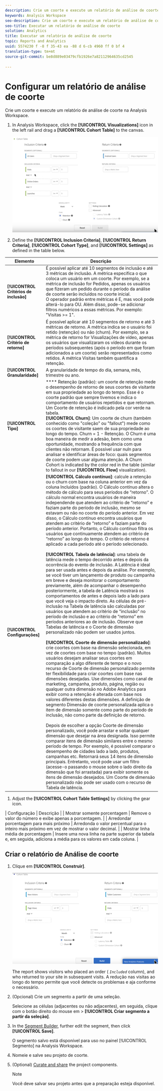 ```yaml
---
description: Crie um coorte e execute um relatório de análise de coorte na Analysis Workspace.
keywords: Analysis Workspace
seo-description: Crie um coorte e execute um relatório de análise de coorte na Analysis Workspace.
seo-title: Executar um relatório de análise de coorte
solution: Analytics
title: Executar um relatório de análise de coorte
topic: Reports and Analytics
uuid: 5574230 f -8 f 35-43 ea -88 d 6-cb 4960 ff 0 bf 4
translation-type: tm+mt
source-git-commit: be8d889e03479cfb1926e7a82112964635cd2545

---
```



# Configurar um relatório de análise de coorte

Crie um coorte e execute um relatório de análise de coorte na Analysis Workspace.

1. In Analysis Workspace, click the **[!UICONTROL Visualizations]** icon in the left rail and drag a **[!UICONTROL Cohort Table]** to the canvas.

   ![](assets/cohort-table.png)

1. Define the **[!UICONTROL Inclusion Criteria]**, **[!UICONTROL Return Criteria]**, **[!UICONTROL Cohort Type]**, and **[!UICONTROL Settings]** as defined in the table below.

| Elemento | Descrição |
|--- |--- |
| **[!UICONTROL Critérios de inclusão]** | É possível aplicar até 10 segmentos de inclusão e até 3 métricas de inclusão. A métrica especifica o que coloca um usuário em um coorte. Por exemplo, se a métrica de inclusão for Pedidos, apenas os usuários que fizeram um pedido durante o período da análise de coorte serão incluídos no coorte inicial.<br>O operador padrão entre métricas é E, mas você pode alterá-lo para OU. Além disso, pode-se adicionar filtros numéricos a essas métricas. Por exemplo: "Visitas &gt;= 1".</br> |
| **[!UICONTROL Critério de retorno]** | É possível aplicar até 10 segmentos de retorno e até 3 métricas de retorno. A métrica indica se o usuário foi retido (retenção) ou não (churn). Por exemplo, se a métrica de retorno for Visualizações de vídeo, apenas os usuários que visualizaram os vídeos durante os períodos subsequentes (após o período em que foram adicionados a um coorte) serão representados como retidos. A métrica Visitas também quantifica a retenção. |
| **[!UICONTROL Granularidade]** | A granularidade de tempo do dia, semana, mês, trimestre ou ano. |
| **[!UICONTROL Tipo]** | **** Retenção (padrão): um coorte de retenção mede o desempenho de retorno de seus coortes de visitante em sua propriedade ao longo do tempo. Esse é o coorte padrão que sempre tivemos e indica o comportamento de usuários repetidos e que retornam. Um Coorte de retenção é indicado pela cor verde na tabela.<br>**[!UICONTROL Churn]**: Um coorte de churn (também conhecido como "coleção" ou "fallout") mede como os coortes de visitante saem de sua propriedade ao longo do tempo. Churn = 1 - Retenção. O Churn é uma boa maneira de medir a adesão, bem como uma oportunidade, mostrando a frequência com que clientes não retornam. É possível usar nuln para analisar e identificar áreas de foco: quais segmentos de coorte podem usar alguma atenção. A Churn Cohort is indicated by the color red in the table (similar to fallout in our **[!UICONTROL Flow]** visualization).</br> |
| **[!UICONTROL Configurações]** | **[!UICONTROL Cálculo contínuo]**: calcule a retenção ou o churn com base na coluna anterior em vez da coluna Incluídos (padrão). O Cálculo contínuo altera o método de cálculo para seus períodos de “retorno”. O cálculo normal encontra usuários de maneira independende que atendem ao critério de “retorno” e faziam parte do período de inclusão, mesmo se estavam ou não no coorte do período anterior. Em vez disso, o Cálculo contínuo encontra usuários que atendem ao critério de “retorno” e faziam parte do período anterior. Portanto, o Cálculo contínuo filtra os usuários que continuamente atendem ao critério de “retorno” ao longo do tempo. O critério de retorno é aplicado a cada período até o período selecionado. </br><br>**[!UICONTROL Tabela de latência]**: uma tabela de latência mede o tempo decorrido antes e depois da ocorrência do evento de inclusão. A Latência é ideal para ser usada antes e depois da análise. Por exemplo, se você tiver um lançamento de produto ou campanha em breve e deseja monitorar o comportamento previamente, além de acompanhar o desempenho posteriormente, a tabela de Latência mostrará os comportamentos de antes e depois lado a lado para que você veja o impacto direto. As células de pré-inclusão na Tabela de latência são calculadas por usuários que atendem ao critério de “inclusão” no período de inclusão e ao critério de “retorno” em períodos anteriores ao de inclusão. Observe que Tabelas de latência e o Coorte de dimensão personalizado não podem ser usados juntos.</br><br>**[!UICONTROL Coorte de dimensão personalizado]**: crie coortes com base na dimensão selecionada, em vez de coortes com base no tempo (padrão). Muitos usuários desejam analisar seus coortes em comparação a algo diferente de tempo e o novo recurso de Coorte de dimensão personalizado permite ter flexibilidade para criar coortes com base nas dimensões desejadas. Use dimensões como canal de marketing, campanha, produto, página, região ou qualquer outra dimensão no Adobe Analytics para exibir como a retenção é alterada com base nos valores diferentes destas dimensões. A definição de segmento Dimensão de coorte personalizada aplica o item de dimensão somente como parte do período de inclusão, não como parte da definição de retorno.</br><br>Depois de escolher a opção Coorte de dimensão personalizado, você pode arrastar e soltar qualquer dimensão que desejar na área designada. Isso permite comparar itens de dimensão similares entre o mesmo período de tempo. Por exemplo, é possível comparar o desempenho de cidades lado a lado, produtos, campanhas etc. Retornará seus 14 itens de dimensão principais. Entretanto, você pode usar um filtro (acesse-o passando o mouse sobre o lado direito da dimensão que foi arrastada) para exibir somente os itens de dimensão desejados. Um Coorte de dimensão personalizado não pode ser usado com o recurso de Tabela de latência.</br> |

1. Adjust the **[!UICONTROL Cohort Table Settings]** by clicking the gear icon.

| Configuração | Descrição |
| Mostrar somente porcentagem | Remove o valor do número e exibe apenas a porcentagem. |
| Arredondar porcentagem para mais próximo | Arredonda o valor percentual para o inteiro mais próximo em vez de mostrar o valor decimal. |
| Mostrar linha média de porcentagem | Insere uma nova linha na parte superior da tabela e, em seguida, adiciona a média para os valores em cada coluna. |

## Criar o relatório de Análise de coorte

1. Clique em **[!UICONTROL Construir]**.

   ![Resultado da etapa](assets/cohort-report.png)

   The report shows visitors who placed an order ( *`Included`* column), and who returned to your site in subsequent visits. A redução nas visitas ao longo do tempo permite que você detecte os problemas e aja conforme o necessário.
1. (Opcional) Crie um segmento a partir de uma seleção.

   Selecione as células (adjacentes ou não adjacentes), em seguida, clique com o botão direito do mouse em &gt; **[!UICONTROL Criar segmento a partir da seleção]**.

1. In the [Segment Builder](https://marketing.adobe.com/resources/help/en_US/analytics/segment/?f=seg_build), further edit the segment, then click **[!UICONTROL Save]**.

   O segmento salvo está disponível para uso no painel [!UICONTROL Segmento] na Analysis Workspace.
1. Nomeie e salve seu projeto de coorte.
1. (Optional) [Curate and share](../../../../analyze/analysis-workspace/curate-share/curate.md#concept_4A9726927E7C44AFA260E2BB2721AFC6) the project components.

   >[!NOTE]
   >
   >Você deve salvar seu projeto antes que a preparação esteja disponível.

